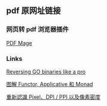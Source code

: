 ## pdf 原网址链接

### 网页转 pdf 浏览器插件

[PDF Mage](https://chrome.google.com/webstore/detail/pdf-mage/gknphemhpcknkhegndlihchfonpdcben)



### Links

[Reversing GO binaries like a pro](https://rednaga.io/2016/09/21/reversing_go_binaries_like_a_pro/)

[图解 Functor, Applicative 和 Monad](http://blog.forec.cn/2017/03/02/translation-adit-faamip/)

[重新認識 Pixel、DPI / PPI 以及像素密度](https://blog.infolink.com.tw/2021/rediscover-pixel-dpi-ppi-and-pixel-density/)

